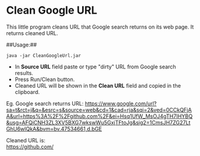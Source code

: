 Clean Google URL
================
This little program cleans URL that Google search returns on its web page. 
It returns cleaned URL.


##Usage:##

 
    java -jar CleanGoogleUrl.jar
    
* In **Source URL** field paste or type "dirty" URL from Google search results.
* Press Run/Clean button.
* Cleaned URL will be shown in the **Clean URL** field and copied in the clipboard.

Eg. Google search returns URL: 
    https://www.google.com/url?sa=t&rct=j&q=&esrc=s&source=web&cd=1&cad=rja&sqi=2&ved=0CCkQFjAA&url=https%3A%2F%2Fgithub.com%2F&ei=Hsq1UfW_MsOJ4gTH7IHYBQ&usg=AFQjCNH3ZL3XV5BXG7wkswWu5GxjTFtoJg&sig2=1CmsJH7ZG27LtGhU6wlQkA&bvm=bv.47534661,d.bGE
    
Cleaned URL is:  
    https://github.com/  

